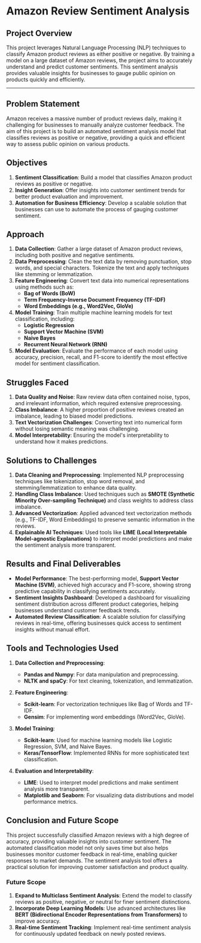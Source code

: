 # Amazon Review Sentiment Analysis

## Project Overview
This project leverages Natural Language Processing (NLP) techniques to classify Amazon product reviews as either positive or negative. By training a model on a large dataset of Amazon reviews, the project aims to accurately understand and predict customer sentiments. This sentiment analysis provides valuable insights for businesses to gauge public opinion on products quickly and efficiently.

---

## Problem Statement
Amazon receives a massive number of product reviews daily, making it challenging for businesses to manually analyze customer feedback. The aim of this project is to build an automated sentiment analysis model that classifies reviews as positive or negative, providing a quick and efficient way to assess public opinion on various products.

## Objectives
1. **Sentiment Classification**: Build a model that classifies Amazon product reviews as positive or negative.
2. **Insight Generation**: Offer insights into customer sentiment trends for better product evaluation and improvement.
3. **Automation for Business Efficiency**: Develop a scalable solution that businesses can use to automate the process of gauging customer sentiment.

## Approach
1. **Data Collection**: Gather a large dataset of Amazon product reviews, including both positive and negative sentiments.
2. **Data Preprocessing**: Clean the text data by removing punctuation, stop words, and special characters. Tokenize the text and apply techniques like stemming or lemmatization.
3. **Feature Engineering**: Convert text data into numerical representations using methods such as:
   - **Bag of Words (BoW)**
   - **Term Frequency-Inverse Document Frequency (TF-IDF)**
   - **Word Embeddings (e.g., Word2Vec, GloVe)**
4. **Model Training**: Train multiple machine learning models for text classification, including:
   - **Logistic Regression**
   - **Support Vector Machine (SVM)**
   - **Naive Bayes**
   - **Recurrent Neural Network (RNN)**
5. **Model Evaluation**: Evaluate the performance of each model using accuracy, precision, recall, and F1-score to identify the most effective model for sentiment classification.

## Struggles Faced
1. **Data Quality and Noise**: Raw review data often contained noise, typos, and irrelevant information, which required extensive preprocessing.
2. **Class Imbalance**: A higher proportion of positive reviews created an imbalance, leading to biased model predictions.
3. **Text Vectorization Challenges**: Converting text into numerical form without losing semantic meaning was challenging.
4. **Model Interpretability**: Ensuring the model's interpretability to understand how it makes predictions.

## Solutions to Challenges
1. **Data Cleaning and Preprocessing**: Implemented NLP preprocessing techniques like tokenization, stop word removal, and stemming/lemmatization to enhance data quality.
2. **Handling Class Imbalance**: Used techniques such as **SMOTE (Synthetic Minority Over-sampling Technique)** and class weights to address class imbalance.
3. **Advanced Vectorization**: Applied advanced text vectorization methods (e.g., TF-IDF, Word Embeddings) to preserve semantic information in the reviews.
4. **Explainable AI Techniques**: Used tools like **LIME (Local Interpretable Model-agnostic Explanations)** to interpret model predictions and make the sentiment analysis more transparent.

## Results and Final Deliverables
- **Model Performance**: The best-performing model, **Support Vector Machine (SVM)**, achieved high accuracy and F1-score, showing strong predictive capability in classifying sentiments accurately.
- **Sentiment Insights Dashboard**: Developed a dashboard for visualizing sentiment distribution across different product categories, helping businesses understand customer feedback trends.
- **Automated Review Classification**: A scalable solution for classifying reviews in real-time, offering businesses quick access to sentiment insights without manual effort.

## Tools and Technologies Used

1. **Data Collection and Preprocessing**:
   - **Pandas and Numpy**: For data manipulation and preprocessing.
   - **NLTK and spaCy**: For text cleaning, tokenization, and lemmatization.

2. **Feature Engineering**:
   - **Scikit-learn**: For vectorization techniques like Bag of Words and TF-IDF.
   - **Gensim**: For implementing word embeddings (Word2Vec, GloVe).

3. **Model Training**:
   - **Scikit-learn**: Used for machine learning models like Logistic Regression, SVM, and Naive Bayes.
   - **Keras/TensorFlow**: Implemented RNNs for more sophisticated text classification.

4. **Evaluation and Interpretability**:
   - **LIME**: Used to interpret model predictions and make sentiment analysis more transparent.
   - **Matplotlib and Seaborn**: For visualizing data distributions and model performance metrics.


## Conclusion and Future Scope
This project successfully classified Amazon reviews with a high degree of accuracy, providing valuable insights into customer sentiment. The automated classification model not only saves time but also helps businesses monitor customer feedback in real-time, enabling quicker responses to market demands. The sentiment analysis tool offers a practical solution for improving customer satisfaction and product quality.

### Future Scope
1. **Expand to Multiclass Sentiment Analysis**: Extend the model to classify reviews as positive, negative, or neutral for finer sentiment distinctions.
2. **Incorporate Deep Learning Models**: Use advanced architectures like **BERT (Bidirectional Encoder Representations from Transformers)** to improve accuracy.
3. **Real-time Sentiment Tracking**: Implement real-time sentiment analysis for continuously updated feedback on newly posted reviews.

